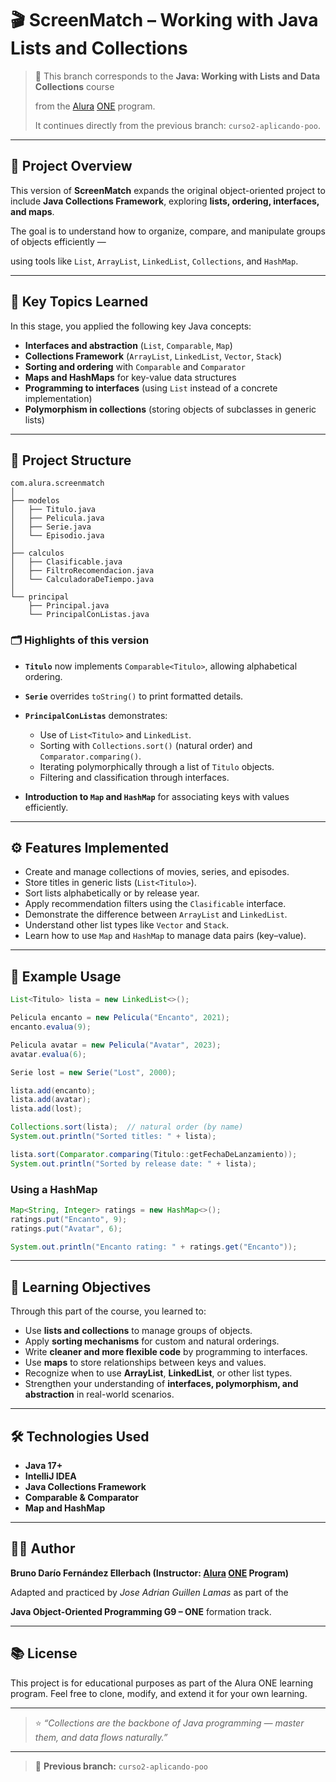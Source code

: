 # 🎬 ScreenMatch – Working with Java Lists and Collections

> 🧭 This branch corresponds to the **Java: Working with Lists and Data Collections** course
> 
> from the [Alura](https://www.aluracursos.com/) [ONE](https://www.oracle.com/mx/education/oracle-next-education/) program.
> 
> It continues directly from the previous branch: `curso2-aplicando-poo`.

---

## 🧠 Project Overview

This version of **ScreenMatch** expands the original object-oriented project to include
**Java Collections Framework**, exploring **lists, ordering, interfaces, and maps**.

The goal is to understand how to organize, compare, and manipulate groups of objects efficiently —

using tools like `List`, `ArrayList`, `LinkedList`, `Collections`, and `HashMap`.

---

## 🧩 Key Topics Learned

In this stage, you applied the following key Java concepts:

* **Interfaces and abstraction** (`List`, `Comparable`, `Map`)
* **Collections Framework** (`ArrayList`, `LinkedList`, `Vector`, `Stack`)
* **Sorting and ordering** with `Comparable` and `Comparator`
* **Maps and HashMaps** for key-value data structures
* **Programming to interfaces** (using `List` instead of a concrete implementation)
* **Polymorphism in collections** (storing objects of subclasses in generic lists)

---

## 🧱 Project Structure

```
com.alura.screenmatch
│
├── modelos
│   ├── Titulo.java
│   ├── Pelicula.java
│   ├── Serie.java
│   └── Episodio.java
│
├── calculos
│   ├── Clasificable.java
│   ├── FiltroRecomendacion.java
│   └── CalculadoraDeTiempo.java
│
└── principal
    ├── Principal.java
    └── PrincipalConListas.java
```

### 🗂️ Highlights of this version

* **`Titulo`** now implements `Comparable<Titulo>`, allowing alphabetical ordering.
* **`Serie`** overrides `toString()` to print formatted details.
* **`PrincipalConListas`** demonstrates:

  * Use of `List<Titulo>` and `LinkedList`.
  * Sorting with `Collections.sort()` (natural order) and `Comparator.comparing()`.
  * Iterating polymorphically through a list of `Titulo` objects.
  * Filtering and classification through interfaces.
* **Introduction to `Map` and `HashMap`** for associating keys with values efficiently.

---

## ⚙️ Features Implemented

* Create and manage collections of movies, series, and episodes.
* Store titles in generic lists (`List<Titulo>`).
* Sort lists alphabetically or by release year.
* Apply recommendation filters using the `Clasificable` interface.
* Demonstrate the difference between `ArrayList` and `LinkedList`.
* Understand other list types like `Vector` and `Stack`.
* Learn how to use `Map` and `HashMap` to manage data pairs (key–value).

---

## 🧪 Example Usage

```java
List<Titulo> lista = new LinkedList<>();

Pelicula encanto = new Pelicula("Encanto", 2021);
encanto.evalua(9);

Pelicula avatar = new Pelicula("Avatar", 2023);
avatar.evalua(6);

Serie lost = new Serie("Lost", 2000);

lista.add(encanto);
lista.add(avatar);
lista.add(lost);

Collections.sort(lista);  // natural order (by name)
System.out.println("Sorted titles: " + lista);

lista.sort(Comparator.comparing(Titulo::getFechaDeLanzamiento));
System.out.println("Sorted by release date: " + lista);
```

### Using a HashMap

```java
Map<String, Integer> ratings = new HashMap<>();
ratings.put("Encanto", 9);
ratings.put("Avatar", 6);

System.out.println("Encanto rating: " + ratings.get("Encanto"));
```

---

## 🧾 Learning Objectives

Through this part of the course, you learned to:

* Use **lists and collections** to manage groups of objects.
* Apply **sorting mechanisms** for custom and natural orderings.
* Write **cleaner and more flexible code** by programming to interfaces.
* Use **maps** to store relationships between keys and values.
* Recognize when to use **ArrayList**, **LinkedList**, or other list types.
* Strengthen your understanding of **interfaces, polymorphism, and abstraction** in real-world scenarios.

---

## 🛠️ Technologies Used

* **Java 17+**
* **IntelliJ IDEA**
* **Java Collections Framework**
* **Comparable & Comparator**
* **Map and HashMap**

---

## 👩‍💻 Author

**Bruno Darío Fernández Ellerbach (Instructor: [Alura](https://www.aluracursos.com/) [ONE](https://www.oracle.com/mx/education/oracle-next-education/) Program)**

Adapted and practiced by *Jose Adrian Guillen Lamas* as part of the

**Java Object-Oriented Programming G9 – ONE** formation track.

---

## 📚 License

This project is for educational purposes as part of the Alura ONE learning program.
Feel free to clone, modify, and extend it for your own learning.

---

> ⭐ *“Collections are the backbone of Java programming — master them, and data flows naturally.”*

---

> 🔄 **Previous branch:** `curso2-aplicando-poo`
